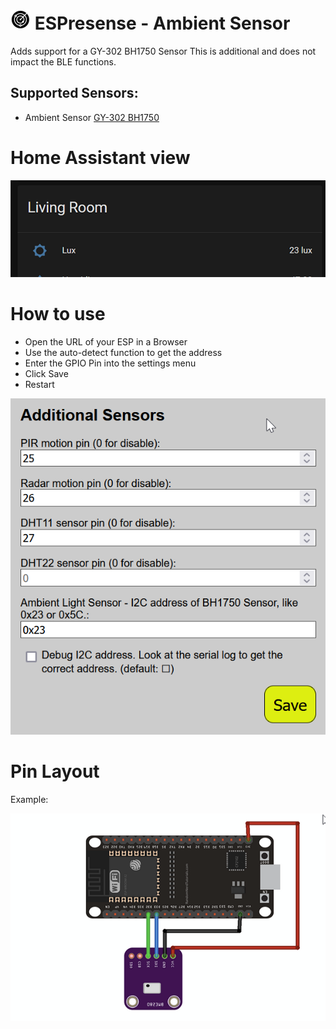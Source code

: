 # ![](img/espresense_32.png) ESPresense - Ambient Sensor

Adds support for a GY-302 BH1750 Sensor
This is additional and does not impact the BLE functions.


## Supported Sensors:
- Ambient Sensor [GY-302 BH1750](https://www.instructables.com/BH1750-Digital-Light-Sensor/)

# Home Assistant view

![grafik](img/lux.png)

# How to use
- Open the URL of your ESP in a Browser
- Use the auto-detect function to get the address
- Enter the GPIO Pin into the settings menu
- Click Save
- Restart

![grafik](img/sensors.png)

# Pin Layout
Example:

![grafik](img/BH1750.png)

